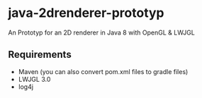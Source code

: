 # java-2drenderer-prototyp
An Prototyp for an 2D renderer in Java 8 with OpenGL & LWJGL

## Requirements
  - Maven (you can also convert pom.xml files to gradle files)
  - LWJGL 3.0
  - log4j
